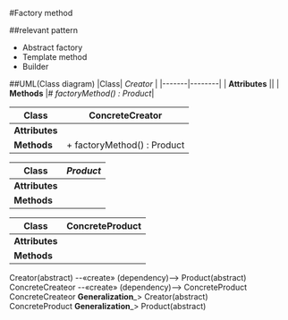 #Factory method

##relevant pattern
- Abstract factory
- Template method
- Builder


##UML(Class diagram)
|Class| *Creator* |
|-------|--------|
| **Attributes** ||
| **Methods** |*# factoryMethod() : Product*|



|Class| ConcreteCreator |
|-------|--------|
| **Attributes** ||
| **Methods** |+ factoryMethod() : Product|



|Class| *Product* |
|-------|--------|
| **Attributes** ||
| **Methods** ||



|Class| ConcreteProduct |
|-------|--------|
| **Attributes** ||
| **Methods** ||


Creator(abstract) --«create» (dependency)--> Product(abstract)  
ConcreteCreateor --«create» (dependency)--> ConcreteProduct  
ConcreteCreateor  ____Generalization_____> Creator(abstract)  
ConcreteProduct ____Generalization_____> Product(abstract)  
